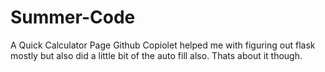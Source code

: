 # Summer-Code
A Quick Calculator Page
Github Copiolet helped me with figuring out flask mostly but also did a little bit of the auto fill also. Thats about it though.
